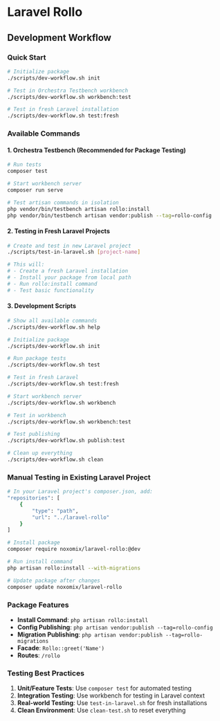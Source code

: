 # Laravel Rollo

## Development Workflow

### Quick Start

```bash
# Initialize package
./scripts/dev-workflow.sh init

# Test in Orchestra Testbench workbench
./scripts/dev-workflow.sh workbench:test

# Test in fresh Laravel installation
./scripts/dev-workflow.sh test:fresh
```

### Available Commands

#### 1. Orchestra Testbench (Recommended for Package Testing)

```bash
# Run tests
composer test

# Start workbench server
composer run serve

# Test artisan commands in isolation
php vendor/bin/testbench artisan rollo:install
php vendor/bin/testbench artisan vendor:publish --tag=rollo-config
```

#### 2. Testing in Fresh Laravel Projects

```bash
# Create and test in new Laravel project
./scripts/test-in-laravel.sh [project-name]

# This will:
# - Create a fresh Laravel installation
# - Install your package from local path
# - Run rollo:install command
# - Test basic functionality
```

#### 3. Development Scripts

```bash
# Show all available commands
./scripts/dev-workflow.sh help

# Initialize package
./scripts/dev-workflow.sh init

# Run package tests
./scripts/dev-workflow.sh test

# Test in fresh Laravel
./scripts/dev-workflow.sh test:fresh

# Start workbench server
./scripts/dev-workflow.sh workbench

# Test in workbench
./scripts/dev-workflow.sh workbench:test

# Test publishing
./scripts/dev-workflow.sh publish:test

# Clean up everything
./scripts/dev-workflow.sh clean
```

### Manual Testing in Existing Laravel Project

```bash
# In your Laravel project's composer.json, add:
"repositories": [
    {
        "type": "path",
        "url": "../laravel-rollo"
    }
]

# Install package
composer require noxomix/laravel-rollo:@dev

# Run install command
php artisan rollo:install --with-migrations

# Update package after changes
composer update noxomix/laravel-rollo
```

### Package Features

- **Install Command**: `php artisan rollo:install`
- **Config Publishing**: `php artisan vendor:publish --tag=rollo-config`
- **Migration Publishing**: `php artisan vendor:publish --tag=rollo-migrations`
- **Facade**: `Rollo::greet('Name')`
- **Routes**: `/rollo`

### Testing Best Practices

1. **Unit/Feature Tests**: Use `composer test` for automated testing
2. **Integration Testing**: Use workbench for testing in Laravel context
3. **Real-world Testing**: Use `test-in-laravel.sh` for fresh installations
4. **Clean Environment**: Use `clean-test.sh` to reset everything